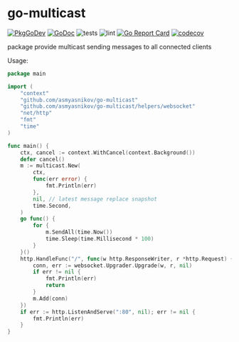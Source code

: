 # go-multicast

[![PkgGoDev](https://pkg.go.dev/badge/github.com/asmyasnikov/go-multicast)](https://pkg.go.dev/github.com/asmyasnikov/go-multicast)
[![GoDoc](https://godoc.org/github.com/asmyasnikov/go-multicast?status.svg)](https://godoc.org/github.com/asmyasnikov/go-multicast)
![tests](https://github.com/asmyasnikov/go-multicast/workflows/tests/badge.svg?branch=master)
![lint](https://github.com/asmyasnikov/go-multicast/workflows/lint/badge.svg?branch=master)
[![Go Report Card](https://goreportcard.com/badge/github.com/asmyasnikov/go-multicast)](https://goreportcard.com/report/github.com/asmyasnikov/go-multicast)
[![codecov](https://codecov.io/gh/asmyasnikov/go-multicast/branch/master/graph/badge.svg)](https://codecov.io/gh/asmyasnikov/go-multicast)

package provide multicast sending messages to all connected clients

Usage:

```go
package main

import (
	"context"
	"github.com/asmyasnikov/go-multicast"
	"github.com/asmyasnikov/go-multicast/helpers/websocket"
	"net/http"
	"fmt"
	"time"
)

func main() {
	ctx, cancel := context.WithCancel(context.Background())
	defer cancel()
	m := multicast.New(
		ctx,
		func(err error) {
			fmt.Println(err)
		},
		nil, // latest message replace snapshot
		time.Second,
	)
	go func() {
		for {
			m.SendAll(time.Now())
			time.Sleep(time.Millisecond * 100)
		}
	}()
	http.HandleFunc("/", func(w http.ResponseWriter, r *http.Request) {
		conn, err := websocket.Upgrader.Upgrade(w, r, nil)
		if err != nil {
			fmt.Println(err)
			return
		}
		m.Add(conn)
	})
	if err := http.ListenAndServe(":80", nil); err != nil {
		fmt.Println(err)
	}
}
```
